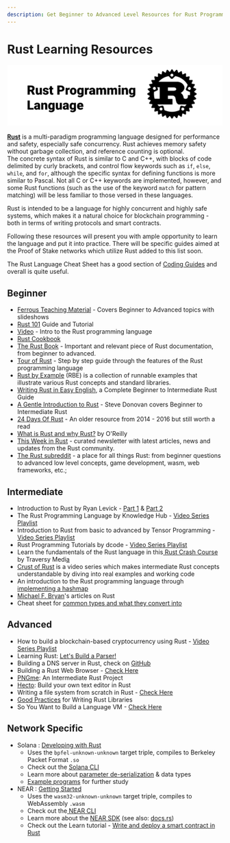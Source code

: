 ```yaml
---
description: Get Beginner to Advanced Level Resources for Rust Programming Language
---
```


# Rust Learning Resources

![](../../.gitbook/assets/rust-programming-language.png)

[**Rust**](https://www.rust-lang.org/learn) is a multi-paradigm programming language designed for performance and safety, especially safe concurrency. Rust achieves memory safety without garbage collection, and reference counting is optional.\
The concrete syntax of Rust is similar to C and C++, with blocks of code delimited by curly brackets, and control flow keywords such as `if`, `else`, `while`, and `for`, although the specific syntax for defining functions is more similar to Pascal. Not all C or C++ keywords are implemented, however, and some Rust functions (such as the use of the keyword `match` for pattern matching) will be less familiar to those versed in these languages.

Rust is intended to be a language for highly concurrent and highly safe systems, which makes it a natural choice for blockchain programming - both in terms of writing protocols and smart contracts.

Following these resources will present you with ample opportunity to learn the language and put it into practice. There will be specific guides aimed at the Proof of Stake networks which utilize Rust added to this list soon.

The Rust Language Cheat Sheet has a good section of [Coding Guides](https://cheats.rs/#coding-guides) and overall is quite useful.

## Beginner

* [Ferrous Teaching Material](https://ferrous-systems.github.io/teaching-material/) - Covers Beginner to Advanced topics with slideshows
* [Rust 101](https://www.ralfj.de/projects/rust-101/main.html) Guide and Tutorial
* [Video](https://youtu.be/agzf6ftEsLU) - Intro to the Rust programming language
* [Rust Cookbook](https://rust-lang-nursery.github.io/rust-cookbook/intro.html)&#x20;
* [The Rust Book](https://doc.rust-lang.org/stable/book/) - Important and relevant piece of Rust documentation, from beginner to advanced.
* [Tour of Rust](https://tourofrust.com/index.html) - Step by step guide through the features of the Rust programming language
* [Rust by Example](https://doc.rust-lang.org/rust-by-example/) (RBE) is a collection of runnable examples that illustrate various Rust concepts and standard libraries.
* [Writing Rust in Easy English](https://dhghomon.github.io/easy\_rust/Chapter\_3.html), a Complete Beginner to Intermediate Rust Guide
* [A Gentle Introduction to Rust](https://stevedonovan.github.io/rust-gentle-intro/) - Steve Donovan covers Beginner to Intermediate Rust
* [24 Days Of Rust](http://zsiciarz.github.io/24daysofrust/index.html) - An older resource from 2014 - 2016 but still worth a read
* [What is Rust and why Rust?](https://www.oreilly.com/content/why-rust/) by O'Reilly
* [This Week in Rust](https://this-week-in-rust.org) - curated newsletter with latest articles, news and updates from the Rust community.
* [The Rust subreddit](https://www.reddit.com/r/rust/) - a place for all things Rust: from beginner questions to advanced low level concepts, game development, wasm, web frameworks, etc.;

## Intermediate

* Introduction to Rust by Ryan Levick - [Part 1](https://youtu.be/WnWGO-tLtLA) & [Part 2](https://youtu.be/lLWchWTUFOQ)
* The Rust Programming Language by Knowledge Hub - [Video Series Playlist](https://youtube.com/playlist?list=PL7Y5Yox90r8M9yVblJ2ey\_2RHo0frcUsX)
* Introduction to Rust from basic to advanced by Tensor Programming - [Video Series Playlist](https://youtube.com/playlist?list=PLJbE2Yu2zumDF6BX6\_RdPisRVHgzV02NW)
* Rust Programming Tutorials by dcode - [Video Series Playlist](https://youtube.com/playlist?list=PLVvjrrRCBy2JSHf9tGxGKJ-bYAN\_uDCUL)
* Learn the fundamentals of the Rust language in this[ Rust Crash Course](https://www.youtube.com/watch?v=zF34dRivLOw) by Traversy Medi[a ](https://www.youtube.com/watch?v=zF34dRivLOw)
* [Crust of Rust](https://youtube.com/playlist?list=PLqbS7AVVErFiWDOAVrPt7aYmnuuOLYvOa) is a video series which makes intermediate Rust concepts understandable by diving into real examples and working code
* An introduction to the Rust programming language through[ implementing a hashmap](https://youtu.be/DWNyZXUC1u4)
* [Michael F. Bryan](https://adventures.michaelfbryan.com/tags/rust/)'s articles on Rust
* Cheat sheet for [common types and what they convert into](https://upsuper.github.io/rust-cheatsheet/)

## Advanced

* How to build a blockchain-based cryptocurrency using Rust - [Video Series Playlist](https://youtube.com/playlist?list=PLwnSaD6BDfXL0RiKT\_5nOIdxTxZWpPtAv)
* Learning Rust: [Let's Build a Parser!](https://codeandbitters.com/lets-build-a-parser/)
* Building a DNS server in Rust, check on [GitHub](https://github.com/EmilHernvall/dnsguide)
* Building a Rust Web Browser - [Check Here](https://joshondesign.com/tags/browser)
* [PNGme](https://picklenerd.github.io/pngme\_book/): An Intermediate Rust Project
* [Hecto](https://www.philippflenker.com/hecto/): Build your own text editor in Rust
* Writing a file system from scratch in Rust - [Check Here](https://blog.carlosgaldino.com/writing-a-file-system-from-scratch-in-rust.html)
* [Good Practices](https://pascalhertleif.de/artikel/good-practices-for-writing-rust-libraries/) for Writing Rust Libraries
* So You Want to Build a Language VM - [Check Here](https://blog.subnetzero.io/post/building-language-vm-part-00/)

## Network Specific

* Solana : [Developing with Rust](https://docs.solana.com/developing/on-chain-programs/developing-rust)
  * Uses the `bpfel-unknown-unknown` target triple, compiles to Berkeley Packet Format `.so`&#x20;
  * Check out the [Solana CLI](https://docs.solana.com/cli/install-solana-cli-tools)
  * Learn more about [parameter de-serialization](https://docs.solana.com/developing/on-chain-programs/developing-rust#parameter-deserialization) & data types
  * [Example programs](https://github.com/solana-labs/solana-program-library/tree/master/examples/rust) for further study&#x20;
* NEAR : [Getting Started](https://docs.near.org/docs/develop/contracts/rust/intro#getting-started)
  * Uses the `wasm32-unknown-unknown` target triple, compiles to WebAssembly `.wasm`
  * Check out the[ NEAR CLI](https://docs.near.org/docs/tools/near-cli)
  * Learn more about the [NEAR SDK](https://docs.near.org/docs/develop/contracts/rust/near-sdk-rs) (see also: [docs.rs](https://docs.rs/near-sdk/3.1.0/near\_sdk/))
  * Check out the Learn tutorial - [Write and deploy a smart contract in Rust](https://learn.figment.io/network-documentation/near/tutorials/write-and-deploy-a-smart-contract-on-near)
